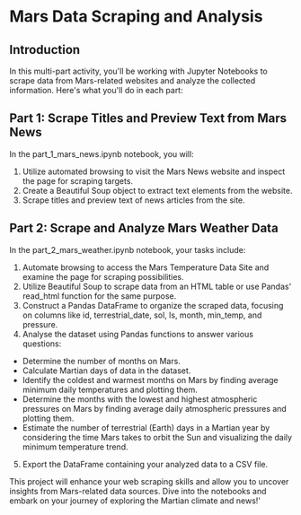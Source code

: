 # Mars Data Scraping and Analysis

## Introduction
In this multi-part activity, you'll be working with Jupyter Notebooks to scrape data from Mars-related websites and analyze the collected information. Here's what you'll do in each part:

## Part 1: Scrape Titles and Preview Text from Mars News
In the part_1_mars_news.ipynb notebook, you will:

1. Utilize automated browsing to visit the Mars News website and inspect the page for scraping targets.
2. Create a Beautiful Soup object to extract text elements from the website.
3. Scrape titles and preview text of news articles from the site.

## Part 2: Scrape and Analyze Mars Weather Data
In the part_2_mars_weather.ipynb notebook, your tasks include:

1. Automate browsing to access the Mars Temperature Data Site and examine the page for scraping possibilities.
2. Utilize Beautiful Soup to scrape data from an HTML table or use Pandas' read_html function for the same purpose.
3. Construct a Pandas DataFrame to organize the scraped data, focusing on columns like id, terrestrial_date, sol, ls, month, min_temp, and pressure.
4. Analyse the dataset using Pandas functions to answer various questions:
 * Determine the number of months on Mars.
 * Calculate Martian days of data in the dataset.
 * Identify the coldest and warmest months on Mars by finding average minimum daily temperatures and plotting them.
 * Determine the months with the lowest and highest atmospheric pressures on Mars by finding average daily atmospheric pressures and plotting them.
 * Estimate the number of terrestrial (Earth) days in a Martian year by considering the time Mars takes to orbit the Sun and visualizing the daily minimum temperature trend.
5. Export the DataFrame containing your analyzed data to a CSV file.

This project will enhance your web scraping skills and allow you to uncover insights from Mars-related data sources. Dive into the notebooks and embark on your journey of exploring the Martian climate and news!'
